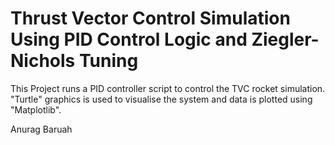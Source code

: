 # Thrust Vector Control Simulation Using PID Control Logic and Ziegler-Nichols Tuning
This Project runs a PID controller script to control the TVC rocket simulation. "Turtle" graphics is used to visualise the system and data is plotted using "Matplotlib".

Anurag Baruah
